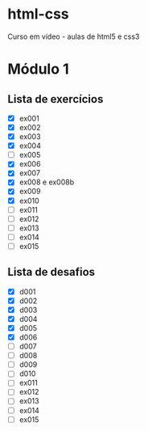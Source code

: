 # html-css
 Curso em vídeo - aulas de html5 e css3

# Módulo 1

## Lista de exercícios 

- [x] ex001
- [x] ex002
- [x] ex003
- [x] ex004
- [ ] ex005
- [x] ex006
- [x] ex007
- [x] ex008 e ex008b
- [x] ex009
- [x] ex010
- [ ] ex011
- [ ] ex012
- [ ] ex013
- [ ] ex014
- [ ] ex015

## Lista de desafios

- [x] d001
- [x] d002
- [x] d003
- [x] d004
- [x] d005
- [x] d006
- [ ] d007
- [ ] d008
- [ ] d009
- [ ] d010
- [ ] ex011
- [ ] ex012
- [ ] ex013
- [ ] ex014
- [ ] ex015
